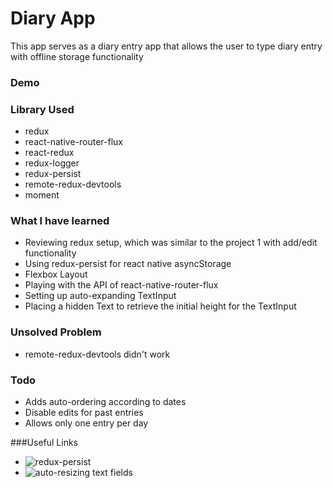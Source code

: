# Diary App

This app serves as a diary entry app that allows the user to type diary entry with offline storage functionality

### Demo



### Library Used
* redux
* react-native-router-flux
* react-redux
* redux-logger
* redux-persist
* remote-redux-devtools
* moment

### What I have learned

* Reviewing redux setup, which was similar to the project 1 with add/edit functionality
* Using redux-persist for react native asyncStorage
* Flexbox Layout
* Playing with the API of react-native-router-flux
* Setting up auto-expanding TextInput
* Placing a hidden Text to retrieve the initial height for the TextInput

### Unsolved Problem

- remote-redux-devtools didn't work

### Todo

- Adds auto-ordering according to dates
- Disable edits for past entries
- Allows only one entry per day

###Useful Links

* ![redux-persist](https://github.com/rt2zz/redux-persist)
* ![auto-resizing text fields](https://github.com/facebook/react-native/commit/481f560f64806ba3324cf722d6bf8c3f36ac74a5)